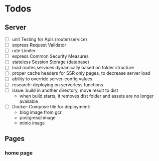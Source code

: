 # Todos

## Server
- [ ] unit Testing for Apis (router/service)
- [ ] express Request Validator
- [ ] rate Limiter
- [ ] express Common Security Measures
- [ ] stateless Session Storage (database)
- [ ] load routes,services dynamically based on folder structure
- [ ] proper cache headers for SSR only pages, to decrease server load
- [ ] ability to override server-config values
- [ ] research: deploying on serverless functions
- [ ] issue: build in another directory, move result to dist
  - when build starts, it removes dist folder and assets are no longer available
- [ ] Docker-Compose file for deployment:
  - blog image from gcr
  - postgresql image
  - minio image


## Pages
### home page
